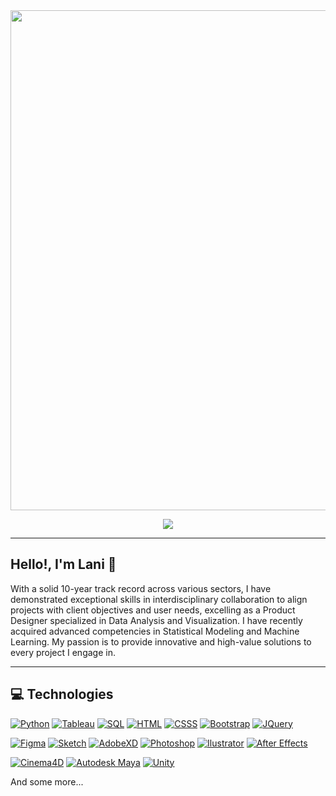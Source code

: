 <div id="header" align="center">
  <img decoding="async" src="[https://github.com/Lani-Dom/Lani-Dom/blob/main/Banner_LaniDominguez.png]" width="800"/>

[![](https://img.shields.io/badge/LinkedIn-0077B5?style=for-the-badge&logo=linkedin&logoColor=white)](https://www.linkedin.com/in/lani-dominguez/)

  
</div>

---

## Hello!, I'm Lani 👋

With a solid 10-year track record across various sectors, I have demonstrated exceptional skills in interdisciplinary collaboration to align projects with client objectives and user needs, excelling as a Product Designer specialized in Data Analysis and Visualization. I have recently acquired advanced competencies in Statistical Modeling and Machine Learning. My passion is to provide innovative and high-value solutions to every project I engage in.

<!--
**Lani-Dom/Lani-Dom** is a ✨ _special_ ✨ repository because its `README.md` (this file) appears on your GitHub profile.

Here are some ideas to get you started:

- 🔭 I’m currently working on ...
- 🌱 I’m currently learning ...
- 👯 I’m looking to collaborate on ...
- 🤔 I’m looking for help with ...
- 💬 Ask me about ...
- 📫 How to reach me: ...
- 😄 Pronouns: ...
- ⚡ Fun fact: ...
-->

---



## 💻 Technologies
[![Python](https://img.shields.io/badge/python-3776AB?style=for-the-badge&logo=python&logoColor=fff)]()
[![Tableau](https://img.shields.io/badge/tableau-E97627?style=for-the-badge&logo=tableau&logoColor=fff)]()
[![SQL](https://img.shields.io/badge/mysql-4479A1?style=for-the-badge&logo=mysql&logoColor=fff)]()
[![HTML](https://img.shields.io/badge/html5-E34F26?style=for-the-badge&logo=html5&logoColor=fff)]()
[![CSSS](https://img.shields.io/badge/css3-1572B6?style=for-the-badge&logo=css3&logoColor=fff)]()
[![Bootstrap](https://img.shields.io/badge/bootstrap-7952B3?style=for-the-badge&logo=bootstrap&logoColor=fff)]()
[![JQuery](https://img.shields.io/badge/jquery-0769AD?style=for-the-badge&logo=jquery&logoColor=fff)]()

 
[![Figma](https://img.shields.io/badge/Figma-F24E1E?style=for-the-badge&logo=figma&logoColor=white)]()
[![Sketch](https://img.shields.io/badge/sketch-F7B500?style=for-the-badge&logo=sketch&logoColor=white)]()
[![AdobeXD](https://img.shields.io/badge/adobexd-FF61F6?style=for-the-badge&logo=adobexd&logoColor=white)]()
[![Photoshop](https://img.shields.io/badge/Adobe%20Photoshop-31A8FF?style=for-the-badge&logo=Adobe%20Photoshop&logoColor=black)]()
[![Ilustrator](https://img.shields.io/badge/Adobe%20Illustrator-FF9A00?style=for-the-badge&logo=adobe%20illustrator&logoColor=white)]()
[![After Effects](https://img.shields.io/badge/Adobe%20after%20affects-CF96FD?style=for-the-badge&logo=Adobe%20after%20effects&logoColor=393665)]()

[![Cinema4D](https://img.shields.io/badge/cinema4d-011A6A?style=for-the-badge&logo=cinema4d&logoColor=white)]()
[![Autodesk Maya](https://img.shields.io/badge/autodeskmaya-37A5CC?style=for-the-badge&logo=autodeskmaya&logoColor=white)]()
[![Unity](https://img.shields.io/badge/unity-000?style=for-the-badge&logo=unity&logoColor=white)]()




And some more...
